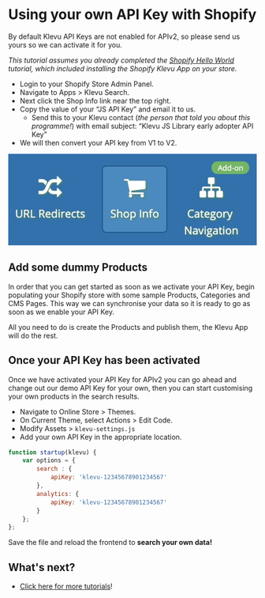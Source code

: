 # Using your own API Key with Shopify

By default Klevu API Keys are not enabled for APIv2,
so please send us yours so we can activate it for you.

_This tutorial assumes you already completed the
[Shopify Hello World](/getting-started/1-hello-world/shopify)
tutorial, which included installing the Shopify Klevu App on your store._

- Login to your Shopify Store Admin Panel.
- Navigate to Apps > Klevu Search.
- Next click the Shop Info link near the top right.
- Copy the value of your “JS API Key” and email it to us.
    - Send this to your Klevu contact (_the person that told you about this programme!_) with email subject: “Klevu JS Library early adopter API Key”
- We will then convert your API key from V1 to V2.

![Shop Info](/getting-started/5-your-api-key/images/shop-info.jpg)

## Add some dummy Products

In order that you can get started as soon as we activate your API Key,
begin populating your Shopify store with some sample Products, Categories and CMS Pages.
This way we can synchronise your data so it is ready to go as soon as we enable your API Key.

All you need to do is create the Products and publish them, the Klevu App will do the rest.

## Once your API Key has been activated

Once we have activated your API Key for APIv2 you can go ahead and change out
our demo API Key for your own, then you can start customising your own products
in the search results.

- Navigate to Online Store > Themes.
- On Current Theme, select Actions > Edit Code.
- Modify Assets > `klevu-settings.js`
- Add your own API Key in the appropriate location.

```js
function startup(klevu) {
    var options = {
        search : {
            apiKey: 'klevu-12345678901234567'
        },
        analytics: {
            apiKey: 'klevu-12345678901234567'
        }
    };
};
```

Save the file and reload the frontend to **search your own data!**

## What's next?

- [Click here for more tutorials](/modules)!
